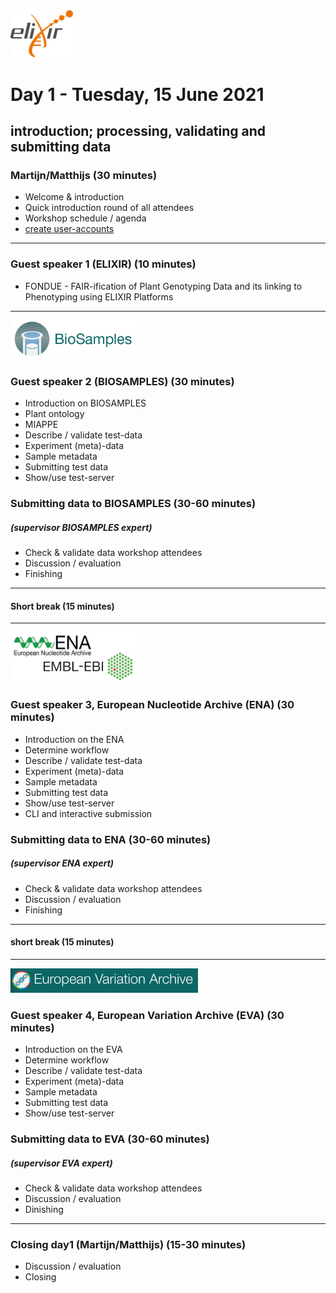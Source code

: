 
<img src="images/logo_elixir.png" width="100">

# Day 1 - Tuesday, 15 June 2021
## introduction; processing, validating and submitting data


### Martijn/Matthijs (30 minutes)
* Welcome & introduction
* Quick introduction round of all attendees
* Workshop schedule / agenda
* [create user-accounts](https://ena-docs.readthedocs.io/en/latest/submit/general-guide/registration.html)

***
### Guest speaker 1 (__ELIXIR__) (10 minutes)
* FONDUE - FAIR-ification of Plant Genotyping Data and its linking to Phenotyping using ELIXIR Platforms
***
<img src="images/BioSamples.png" width="200">

### Guest speaker 2 (__BIOSAMPLES__) (30 minutes)
* Introduction on BIOSAMPLES
* Plant ontology
* MIAPPE
* Describe / validate test-data
* Experiment (meta)-data
* Sample metadata
* Submitting test data
* Show/use test-server 

### Submitting data to __BIOSAMPLES__ (30-60 minutes)
##### (*supervisor BIOSAMPLES expert*)
* Check & validate data workshop attendees
* Discussion / evaluation
* Finishing
***
#### Short break (15 minutes)
***
<img src="images/embl_ebi.png" width="200">

### Guest speaker 3, __European Nucleotide Archive__ (__ENA__) (30 minutes)
* Introduction on the ENA
* Determine workflow
* Describe / validate test-data 
* Experiment (meta)-data
* Sample metadata
* Submitting test data
* Show/use test-server 
* CLI and interactive submission

### Submitting data to __ENA__ (30-60 minutes)
##### (_supervisor ENA expert_)
* Check & validate data workshop attendees
* Discussion / evaluation
* Finishing 
***
#### short break (15 minutes)
***
<img src="images/eva.png" width="300">

### Guest speaker 4, __European Variation Archive__ (EVA) (30 minutes)
* Introduction on the EVA
* Determine workflow
* Describe / validate test-data 
* Experiment (meta)-data
* Sample metadata
* Submitting test data
* Show/use test-server 

### Submitting data to __EVA__ (30-60 minutes)
##### (_supervisor EVA expert_)
* Check & validate data workshop attendees
* Discussion / evaluation
* Dinishing 
***
### Closing day1 (Martijn/Matthijs) (15-30 minutes)
* Discussion / evaluation
* Closing

